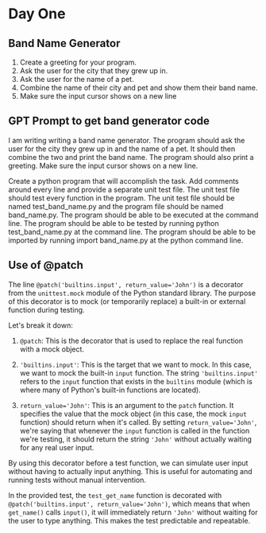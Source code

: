 # Day One

## Band Name Generator

1. Create a greeting for your program.
2. Ask the user for the city that they grew up in.
3. Ask the user for the name of a pet.
4. Combine the name of their city and pet and show them their band name.
5. Make sure the input cursor shows on a new line

## GPT Prompt to get band generator code

I am writing writing a band name generator. The program should ask the user for the city they grew up in and the name of a pet.  It should then combine the two and print the band name. The program should also print a greeting. Make sure the input cursor shows on a new line.

Create a python program that will accomplish the task.  Add comments around every line and provide
a separate unit test file.  The unit test file should test every function in the program. The unit test file should be named test_band_name.py and the program file should be named band_name.py.  The program should be able to be executed at the command line. The program should be able to be tested by running python test_band_name.py at the command line. The program should be able to be imported by running import band_name.py at the python command line.

## Use of @patch

The line `@patch('builtins.input', return_value='John')` is a decorator from the `unittest.mock` module of the Python standard library. The purpose of this decorator is to mock (or temporarily replace) a built-in or external function during testing.

Let's break it down:

1. `@patch`: This is the decorator that is used to replace the real function with a mock object.

2. `'builtins.input'`: This is the target that we want to mock. In this case, we want to mock the built-in `input` function. The string `'builtins.input'` refers to the `input` function that exists in the `builtins` module (which is where many of Python's built-in functions are located).

3. `return_value='John'`: This is an argument to the `patch` function. It specifies the value that the mock object (in this case, the mock `input` function) should return when it's called. By setting `return_value='John'`, we're saying that whenever the `input` function is called in the function we're testing, it should return the string `'John'` without actually waiting for any real user input.

By using this decorator before a test function, we can simulate user input without having to actually input anything. This is useful for automating and running tests without manual intervention.

In the provided test, the `test_get_name` function is decorated with `@patch('builtins.input', return_value='John')`, which means that when `get_name()` calls `input()`, it will immediately return `'John'` without waiting for the user to type anything. This makes the test predictable and repeatable.

